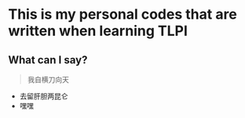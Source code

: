 # This is my personal codes that are written when learning TLPI
## What can I say?
> 我自横刀向天
+ 去留肝胆两昆仑
+ 嘿嘿
